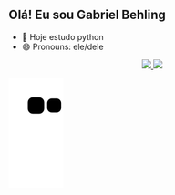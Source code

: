 ## Olá! Eu sou Gabriel Behling

- 🌱 Hoje estudo python
- 😄 Pronouns: ele/dele

<div align="center">
  <a href="https://github.com/gabrielBehling">
  <img height="170em" src="https://github-readme-stats.vercel.app/api?username=gabrielBehling&show_icons=true&theme=dark&include_all_commits=true&count_private=true"/>
  <img height="170em" src="https://github-readme-stats.vercel.app/api/top-langs/?username=gabrielBehling&layout=compact&langs_count=5&theme=dark"/>
</div>
  
![Snake animation](https://github.com/gabrielBehling/gabrielBehling/blob/output/github-contribution-grid-snake.svg)
